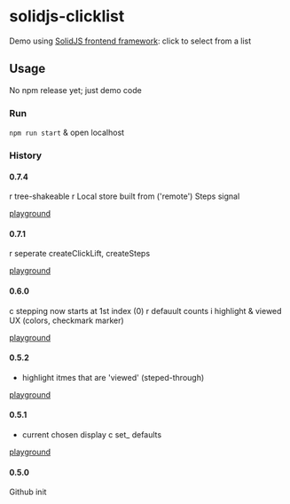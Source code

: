 # solidjs-clicklist
Demo using [SolidJS frontend framework](https://www.solidjs.com/):
click to select from a list

## Usage

No npm release yet; just demo code

### Run

`npm run start` & open localhost

### History

#### 0.7.4

r tree-shakeable
r Local store built from ('remote') Steps signal

[playground](https://playground.solidjs.com/?hash=-1788841575&version=1.3.13)

#### 0.7.1

r seperate createClickLift, createSteps

[playground](https://playground.solidjs.com/?hash=988774049&version=1.3.13)

#### 0.6.0

c stepping now starts at 1st index (0)
r defauult counts
i highlight & viewed UX (colors, checkmark marker)

[playground](https://playground.solidjs.com/?hash=702499126&version=1.3.13)

#### 0.5.2

+ highlight itmes that are 'viewed' (steped-through)

[playground](https://playground.solidjs.com/?hash=233703614&version=1.3.13)

#### 0.5.1

+ current chosen display
c set_ defaults

[playground](https://playground.solidjs.com/?hash=-278778309&version=1.3.13)

#### 0.5.0

Github init

